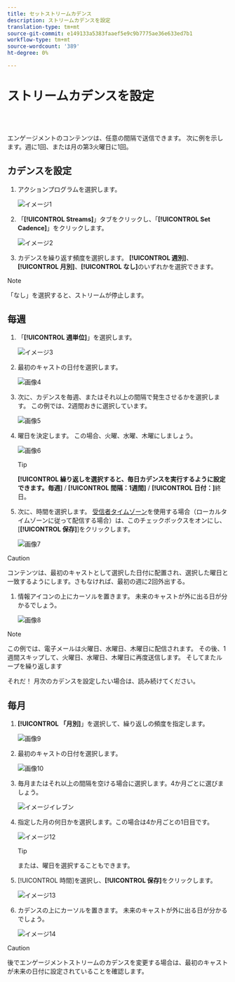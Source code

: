 ```yaml
---
title: セットストリームカデンス
description: ストリームカデンスを設定
translation-type: tm+mt
source-git-commit: e149133a5383faaef5e9c9b7775ae36e633ed7b1
workflow-type: tm+mt
source-wordcount: '389'
ht-degree: 0%

---
```



# ストリームカデンスを設定

<br> 

エンゲージメントのコンテンツは、任意の間隔で送信できます。 次に例を示します。週に1回、または月の第3火曜日に1回。

## カデンスを設定

1. アクションプログラムを選択します。

   ![イメージ1](/help/sky/assets/engagement-programs/set-stream-cadence/set-stream-cadence-1.png)

1. 「**[!UICONTROL Streams]**」タブをクリックし、「**[!UICONTROL Set Cadence]**」をクリックします。

   ![イメージ2](/help/sky/assets/engagement-programs/set-stream-cadence/set-stream-cadence-2.png)

1. カデンスを繰り返す頻度を選択します。 **[!UICONTROL 週別]**、**[!UICONTROL 月別]**、**[!UICONTROL なし]**&#x200B;のいずれかを選択できます。

>[!NOTE]
>
>「なし」を選択すると、ストリームが停止します。

## 毎週

1. 「**[!UICONTROL 週単位]**」を選択します。

   ![イメージ3](/help/sky/assets/engagement-programs/set-stream-cadence/set-stream-cadence-3.png)

1. 最初のキャストの日付を選択します。

   ![画像4](/help/sky/assets/engagement-programs/set-stream-cadence/set-stream-cadence-4.png)

1. 次に、カデンスを毎週、またはそれ以上の間隔で発生させるかを選択します。 この例では、2週間おきに選択しています。

   ![画像5](/help/sky/assets/engagement-programs/set-stream-cadence/set-stream-cadence-5.png)

1. 曜日を決定します。 この場合、火曜、水曜、木曜にしましょう。

   ![画像6](/help/sky/assets/engagement-programs/set-stream-cadence/set-stream-cadence-6.png)

   >[!TIP]
   >
   >**[!UICONTROL 繰り返しを選択すると、毎日カデンスを実行するように設定できます。毎週]** / **[!UICONTROL 間隔：1週間]** / **[!UICONTROL 日付：]**&#x200B;終日。

1. 次に、時間を選択します。 [受信者タイムゾーン](https://docs.marketo.com/display/DOCS/Schedule+Engagement+Programs+with+Recipient+Time+Zone)を使用する場合（ローカルタイムゾーンに従って配信する場合）は、このチェックボックスをオンにし、[**[!UICONTROL 保存]**]をクリックします。

   ![画像7](/help/sky/assets/engagement-programs/set-stream-cadence/set-stream-cadence-7.png)

>[!CAUTION]
>
>コンテンツは、最初のキャストとして選択した日付に配置され、選択した曜日と一致するようにします。さもなければ、最初の週に2回外出する。

1. 情報アイコンの上にカーソルを置きます。 未来のキャストが外に出る日が分かるでしょう。

   ![画像8](/help/sky/assets/engagement-programs/set-stream-cadence/set-stream-cadence-8.png)

>[!NOTE]
>
>この例では、電子メールは火曜日、水曜日、木曜日に配信されます。 その後、1週間スキップして、火曜日、水曜日、木曜日に再度送信します。 そしてまたループを繰り返します

それだ！ 月次のカデンスを設定したい場合は、読み続けてください。

## 毎月

1. **[!UICONTROL 「月別]**」を選択して、繰り返しの頻度を指定します。

   ![画像9](/help/sky/assets/engagement-programs/set-stream-cadence/set-stream-cadence-9.png)

1. 最初のキャストの日付を選択します。

   ![画像10](/help/sky/assets/engagement-programs/set-stream-cadence/set-stream-cadence-10.png)

1. 毎月またはそれ以上の間隔を空ける場合に選択します。4か月ごとに選びましょう。

   ![イメージイレブン](/help/sky/assets/engagement-programs/set-stream-cadence/set-stream-cadence-11.png)

1. 指定した月の何日かを選択します。この場合は4か月ごとの1日目です。

   ![イメージ12](/help/sky/assets/engagement-programs/set-stream-cadence/set-stream-cadence-12.png)

   >[!TIP]
   >
   >または、曜日を選択することもできます。

1. [!UICONTROL 時間]を選択し、**[!UICONTROL 保存]**&#x200B;をクリックします。

   ![イメージ13](/help/sky/assets/engagement-programs/set-stream-cadence/set-stream-cadence-13.png)

1. カデンスの上にカーソルを置きます。 未来のキャストが外に出る日が分かるでしょう。

   ![イメージ14](/help/sky/assets/engagement-programs/set-stream-cadence/set-stream-cadence-14.png)

>[!CAUTION]
>
>後でエンゲージメントストリームのカデンスを変更する場合は、最初のキャストが未来の日付に設定されていることを確認します。
